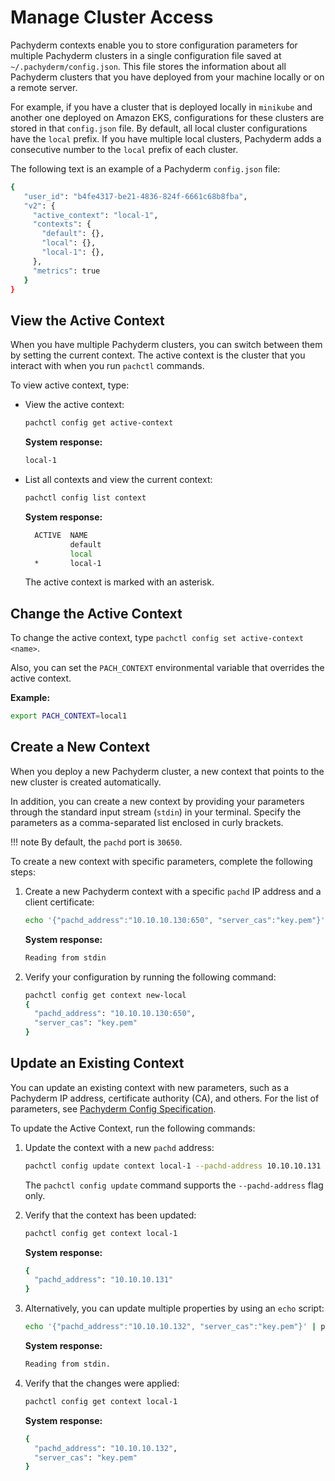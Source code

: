 # Manage Cluster Access

Pachyderm contexts enable you to store configuration parameters for
multiple Pachyderm clusters in a single configuration file saved at
`~/.pachyderm/config.json`. This file stores the information
about all Pachyderm clusters that you have deployed from your
machine locally or on a remote server.

For example, if you have a cluster that
is deployed locally in `minikube` and another one deployed on
Amazon EKS, configurations for these clusters are stored in
that `config.json` file. By default, all local cluster configurations
have the `local` prefix. If you have multiple local clusters,
Pachyderm adds a consecutive number to the `local` prefix
of each cluster.

The following text is an example of a Pachyderm `config.json` file:

```bash
{
   "user_id": "b4fe4317-be21-4836-824f-6661c68b8fba",
   "v2": {
     "active_context": "local-1",
     "contexts": {
       "default": {},
       "local": {},
       "local-1": {},
     },
     "metrics": true
   }
}
```

## View the Active Context

When you have multiple Pachyderm clusters, you can switch
between them by setting the current context.
The active context is the cluster that you interact with when
you run `pachctl` commands.

To view active context, type:

* View the active context:

  ```bash
  pachctl config get active-context
  ```

  **System response:**

  ```bash
  local-1
  ```

* List all contexts and view the current context:

  ```bash
  pachctl config list context
  ```

  **System response:**

  ```bash
    ACTIVE  NAME
            default
            local
    *       local-1
  ```

  The active context is marked with an asterisk.

## Change the Active Context

To change the active context, type `pachctl config set
active-context <name>`.

Also, you can set the `PACH_CONTEXT` environmental variable
that overrides the active context.

**Example:**

```bash
export PACH_CONTEXT=local1
```

## Create a New Context

When you deploy a new Pachyderm cluster, a new context
that points to the new cluster is created automatically.

In addition, you can create a new context by providing your parameters
through the standard input stream (`stdin`) in your terminal.
Specify the parameters as a comma-separated list enclosed in
curly brackets.

!!! note
    By default, the `pachd` port is `30650`.

To create a new context with specific parameters, complete
the following steps:

1. Create a new Pachyderm context with a specific `pachd` IP address
and a client certificate:

   ```bash
   echo '{"pachd_address":"10.10.10.130:650", "server_cas":"key.pem"}' | pachctl config set context new-local
   ```

   **System response:**

   ```bash
   Reading from stdin
   ```

1. Verify your configuration by running the following command:

   ```bash
   pachctl config get context new-local
   {
     "pachd_address": "10.10.10.130:650",
     "server_cas": "key.pem"
   }
   ```

## Update an Existing Context

You can update an existing context with new parameters, such
as a Pachyderm IP address, certificate authority (CA), and others.
For the list of parameters, see [Pachyderm Config Specification](../../reference/config_spec.md).

To update the Active Context, run the following commands:

1. Update the context with a new `pachd` address:

   ```bash
   pachctl config update context local-1 --pachd-address 10.10.10.131
   ```

   The `pachctl config update` command supports the `--pachd-address`
   flag only.

1. Verify that the context has been updated:

   ```bash
   pachctl config get context local-1
   ```

   **System response:**

   ```bash
   {
     "pachd_address": "10.10.10.131"
   }
   ```

1. Alternatively, you can update multiple properties by using
an `echo` script:

   ```bash
   echo '{"pachd_address":"10.10.10.132", "server_cas":"key.pem"}' | pachctl config set context local-1 --overwrite
   ```

   **System response:**

   ```bash
   Reading from stdin.
   ```

1. Verify that the changes were applied:

   ```bash
   pachctl config get context local-1
   ```

   **System response:**

   ```bash
   {
     "pachd_address": "10.10.10.132",
     "server_cas": "key.pem"
   }
   ```
